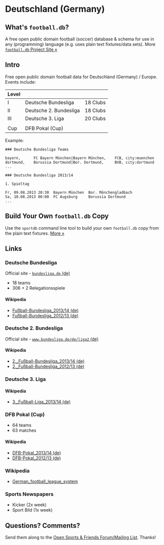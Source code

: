 # Deutschland (Germany)

## What's `football.db`?

A free open public domain football (soccer) database & schema
for use in any (programming) language
(e.g. uses plain text fixtures/data sets).
More [`football.db` Project Site »](http://openfootball.github.io)

## Intro

Free open public domain football data for Deutschland (Germany) / Europe. Events include:

| Level |                                |            |
| ----- | ------------------------------ | ---------- |
| I     |  Deutsche Bundesliga           |  18 Clubs  |
| II    |  Deutsche 2. Bundesliga        |  18 Clubs  |
| III   |  Deutsche 3. Liga              |  20 Clubs  |
|       |
| Cup   |  DFB Pokal (Cup) |


Example:

~~~
### Deutsche Bundesliga Teams

bayern,      FC Bayern München|Bayern München,    FCB, city:muenchen
dortmund,    Borussia Dortmund|Bor. Dortmund,     BVB, city:dortmund
...
~~~

~~~
### Deutsche Bundesliga 2013/14

1. Spieltag

Fr, 09.08.2013 20:30  Bayern München  Bor. Mönchengladbach
Sa, 10.08.2013 00:00  FC Augsburg     Borussia Dortmund
...
~~~


## Build Your Own `football.db` Copy

Use the `sportdb` command line tool to build your own `football.db` copy
from the plain text fixtures. [More »](http://openfootball.github.io/build.html)



## Links

### Deutsche Bundesliga

Official site - [`bundesliga.de` (de)](http://bundesliga.de)

- 18 teams
- 306 + 2 Relegationsspiele

#### Wikipedia

- [Fußball-Bundesliga_2013/14 (de)](http://de.wikipedia.org/wiki/Fußball-Bundesliga_2013/14)
- [Fußball-Bundesliga_2012/13 (de)](http://de.wikipedia.org/wiki/Fußball-Bundesliga_2012/13)


### Deutsche 2. Bundesliga

Official site - [`www.bundesliga.de/de/liga2` (de)](http://www.bundesliga.de/de/liga2)



#### Wikipedia

- [2._Fußball-Bundesliga_2013/14 (de)](http://de.wikipedia.org/wiki/2._Fußball-Bundesliga_2013/14)
- [2._Fußball-Bundesliga_2012/13 (de)](http://de.wikipedia.org/wiki/2._Fußball-Bundesliga_2012/13)


### Deutsche 3. Liga

#### Wikipedia

- [3._Fußball-Liga_2013/14 (de)](http://de.wikipedia.org/wiki/3._Fußball-Liga_2013/14)


### DFB Pokal (Cup)

- 64 teams
- 63 matches

#### Wikipedia

- [DFB-Pokal_2013/14 (de)](http://de.wikipedia.org/wiki/DFB-Pokal_2013/14)
- [DFB-Pokal_2012/13 (de)](http://de.wikipedia.org/wiki/DFB-Pokal_2012/13)



### Wikipedia

- [German_football_league_system](http://en.wikipedia.org/wiki/German_football_league_system)


### Sports Newspapers

- Kicker (2x week)
- Sport Bild (1x week)



## Questions? Comments?

Send them along to the
[Open Sports & Friends Forum/Mailing List](http://groups.google.com/group/opensport).
Thanks!